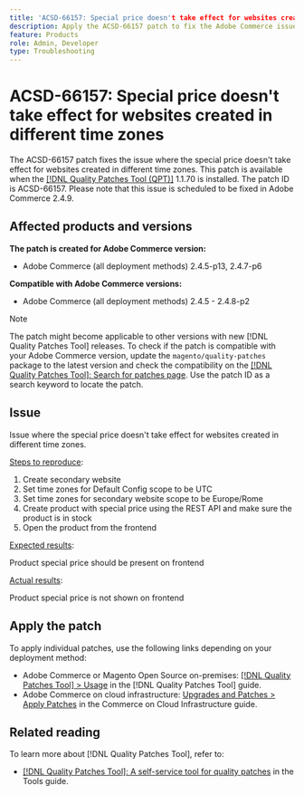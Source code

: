 ```yaml
---
title: 'ACSD-66157: Special price doesn't take effect for websites created in different time zones'
description: Apply the ACSD-66157 patch to fix the Adobe Commerce issue where special price is not taking into effect with websites created with different timezones.
feature: Products
role: Admin, Developer
type: Troubleshooting
---
```


# ACSD-66157: Special price doesn't take effect for websites created in different time zones

The ACSD-66157 patch fixes the issue where the special price doesn't take effect for websites created in different time zones. This patch is available when the [[!DNL Quality Patches Tool (QPT)]](/help/tools/quality-patches-tool/quality-patches-tool-to-self-serve-quality-patches.md) 1.1.70 is installed. The patch ID is ACSD-66157. Please note that this issue is scheduled to be fixed in Adobe Commerce 2.4.9.

## Affected products and versions

**The patch is created for Adobe Commerce version:**

* Adobe Commerce (all deployment methods) 2.4.5-p13, 2.4.7-p6

**Compatible with Adobe Commerce versions:**

* Adobe Commerce (all deployment methods) 2.4.5 - 2.4.8-p2

>[!NOTE]
>
>The patch might become applicable to other versions with new [!DNL Quality Patches Tool] releases. To check if the patch is compatible with your Adobe Commerce version, update the `magento/quality-patches` package to the latest version and check the compatibility on the [[!DNL Quality Patches Tool]: Search for patches page](https://experienceleague.adobe.com/tools/commerce-quality-patches/index.html). Use the patch ID as a search keyword to locate the patch.

## Issue

Issue where the special price doesn't take effect for websites created in different time zones.

<u>Steps to reproduce</u>:

1. Create secondary website
1. Set time zones for Default Config scope to be UTC
1. Set time zones for secondary website scope to be Europe/Rome
1. Create product with special price using the REST API and make sure the product is in stock
1. Open the product from the frontend

<u>Expected results</u>:

Product special price should be present on frontend

<u>Actual results</u>:

Product special price is not shown on frontend

## Apply the patch

To apply individual patches, use the following links depending on your deployment method:

* Adobe Commerce or Magento Open Source on-premises: [[!DNL Quality Patches Tool] > Usage](/help/tools/quality-patches-tool/usage.md) in the [!DNL Quality Patches Tool] guide.
* Adobe Commerce on cloud infrastructure: [Upgrades and Patches > Apply Patches](https://experienceleague.adobe.com/docs/commerce-cloud-service/user-guide/develop/upgrade/apply-patches.html) in the Commerce on Cloud Infrastructure guide.

## Related reading

To learn more about [!DNL Quality Patches Tool], refer to:

* [[!DNL Quality Patches Tool]: A self-service tool for quality patches](/help/tools/quality-patches-tool/quality-patches-tool-to-self-serve-quality-patches.md) in the Tools guide.